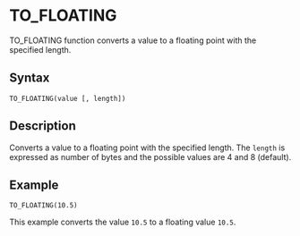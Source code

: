 <!-- loio77b2c3b52a754da78fd2e5245391fca8 -->

# TO\_FLOATING

TO\_FLOATING function converts a value to a floating point with the specified length.



<a name="loio77b2c3b52a754da78fd2e5245391fca8__section_yvd_ysn_w4b"/>

## Syntax

`TO_FLOATING(value [, length])` 



<a name="loio77b2c3b52a754da78fd2e5245391fca8__section_zvd_ysn_w4b"/>

## Description

Converts a value to a floating point with the specified length. The `length` is expressed as number of bytes and the possible values are 4 and 8 \(default\).



<a name="loio77b2c3b52a754da78fd2e5245391fca8__section_h3d_zsn_w4b"/>

## Example

`TO_FLOATING(10.5)`

This example converts the value `10.5` to a floating value `10.5`.

